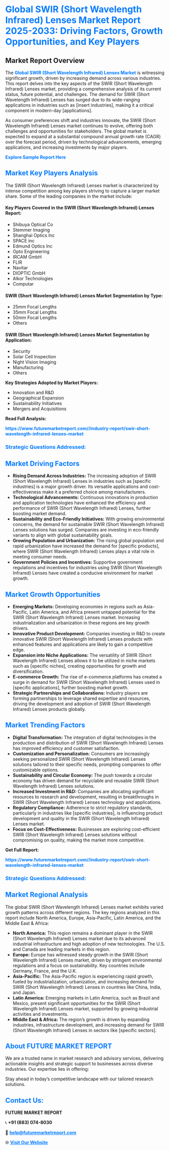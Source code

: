 <h1 style="color: #007BFF;">Global SWIR (Short Wavelength Infrared) Lenses Market Report 2025-2033: Driving Factors, Growth Opportunities, and Key Players</h1>

<section id="overview">
<h2>Market Report Overview</h2>
<p>The <a href="https://www.futuremarketreport.com//industry-report/swir-short-wavelength-infrared-lenses-market" style="color: #007BFF; text-decoration: none;"><strong>Global SWIR (Short Wavelength Infrared) Lenses Market</strong></a> is witnessing significant growth, driven by increasing demand across various industries. This report delves into the key aspects of the SWIR (Short Wavelength Infrared) Lenses market, providing a comprehensive analysis of its current status, future potential, and challenges. The demand for SWIR (Short Wavelength Infrared) Lenses has surged due to its wide-ranging applications in industries such as [insert industries], making it a critical component in modern-day [applications].</p>
<p>As consumer preferences shift and industries innovate, the SWIR (Short Wavelength Infrared) Lenses market continues to evolve, offering both challenges and opportunities for stakeholders. The global market is expected to expand at a substantial compound annual growth rate (CAGR) over the forecast period, driven by technological advancements, emerging applications, and increasing investments by major players.</p>
</section>

<section id="overview">
<p><a href="https://www.futuremarketreport.com//request-sample/reportId=82213" style="color: #007BFF; text-decoration: none;"><strong>Explore Sample Report Here</strong></a></p>
</section>

<section id="key-players">
<h2 style="color: #007BFF;">Market Key Players Analysis</h2>
<p>The SWIR (Short Wavelength Infrared) Lenses market is characterized by intense competition among key players striving to capture a larger market share. Some of the leading companies in the market include:</p>
<h4>Key Players Covered in the SWIR (Short Wavelength Infrared) Lenses Report:</h4>
<ul><li>Shibuya Optical Co</li><li>Stemmer Imaging</li><li>Shanghai Optics Inc</li><li>SPACE inc</li><li>Edmund Optics Inc</li><li>Opto Engineering</li><li>IRCAM GmbH</li><li>FLIR</li><li>Navitar</li><li>DIOPTIC GmbH</li><li>Alkor Technologies</li><li>Computar</li></ul>
<h4>SWIR (Short Wavelength Infrared) Lenses Market Segmentation by Type:</h4>
<ul><li>25mm Focal Lengths</li><li>35mm Focal Lengths</li><li>50mm Focal Lengths</li><li>Others</li></ul>

<h4>SWIR (Short Wavelength Infrared) Lenses Market Segmentation by Application:</h4>
<ul><li>Security</li><li>Solar Cell Inspection</li><li>Night Vision Imaging</li><li>Manufacturing</li><li>Others</li></ul>
<p><strong>Key Strategies Adopted by Market Players:</strong></p>
<ul>
<li>Innovation and R&D</li>
<li>Geographical Expansion</li>
<li>Sustainability Initiatives</li>
<li>Mergers and Acquisitions</li>
</ul>
</section>

<section>
<p><strong>Read Full Analysis: </strong></p><a href="https://www.futuremarketreport.com//industry-report/swir-short-wavelength-infrared-lenses-market" style="color: #007BFF; text-decoration: none;"><strong>https://www.futuremarketreport.com//industry-report/swir-short-wavelength-infrared-lenses-market</strong></a>
<h3 style="color: #007BFF;">Strategic Questions Addressed:</h3>
</section>

<section id="driving-factors">
<h2 style="color: #007BFF;">Market Driving Factors</h2>
<ul>
<li><strong>Rising Demand Across Industries:</strong> The increasing adoption of SWIR (Short Wavelength Infrared) Lenses in industries such as [specific industries] is a major growth driver. Its versatile applications and cost-effectiveness make it a preferred choice among manufacturers.</li>
<li><strong>Technological Advancements:</strong> Continuous innovations in production and application technologies have enhanced the efficiency and performance of SWIR (Short Wavelength Infrared) Lenses, further boosting market demand.</li>
<li><strong>Sustainability and Eco-Friendly Initiatives:</strong> With growing environmental concerns, the demand for sustainable SWIR (Short Wavelength Infrared) Lenses solutions has surged. Companies are investing in eco-friendly variants to align with global sustainability goals.</li>
<li><strong>Growing Population and Urbanization:</strong> The rising global population and rapid urbanization have increased the demand for [specific products], where SWIR (Short Wavelength Infrared) Lenses plays a vital role in meeting consumer needs.</li>
<li><strong>Government Policies and Incentives:</strong> Supportive government regulations and incentives for industries using SWIR (Short Wavelength Infrared) Lenses have created a conducive environment for market growth.</li>
</ul>
</section>

<section id="growth-opportunities">
<h2 style="color: #007BFF;">Market Growth Opportunities</h2>
<ul>
<li><strong>Emerging Markets:</strong> Developing economies in regions such as Asia-Pacific, Latin America, and Africa present untapped potential for the SWIR (Short Wavelength Infrared) Lenses market. Increasing industrialization and urbanization in these regions are key growth drivers.</li>
<li><strong>Innovative Product Development:</strong> Companies investing in R&D to create innovative SWIR (Short Wavelength Infrared) Lenses products with enhanced features and applications are likely to gain a competitive edge.</li>
<li><strong>Expansion into Niche Applications:</strong> The versatility of SWIR (Short Wavelength Infrared) Lenses allows it to be utilized in niche markets such as [specific niches], creating opportunities for growth and diversification.</li>
<li><strong>E-commerce Growth:</strong> The rise of e-commerce platforms has created a surge in demand for SWIR (Short Wavelength Infrared) Lenses used in [specific applications], further boosting market growth.</li>
<li><strong>Strategic Partnerships and Collaborations:</strong> Industry players are forming partnerships to leverage shared expertise and resources, driving the development and adoption of SWIR (Short Wavelength Infrared) Lenses products globally.</li>
</ul>
</section>

<section id="trending-factors">
<h2 style="color: #007BFF;">Market Trending Factors</h2>
<ul>
<li><strong>Digital Transformation:</strong> The integration of digital technologies in the production and distribution of SWIR (Short Wavelength Infrared) Lenses has improved efficiency and customer satisfaction.</li>
<li><strong>Customization and Personalization:</strong> Consumers are increasingly seeking personalized SWIR (Short Wavelength Infrared) Lenses solutions tailored to their specific needs, prompting companies to offer customizable options.</li>
<li><strong>Sustainability and Circular Economy:</strong> The push towards a circular economy has driven demand for recyclable and reusable SWIR (Short Wavelength Infrared) Lenses solutions.</li>
<li><strong>Increased Investment in R&D:</strong> Companies are allocating significant resources to research and development, resulting in breakthroughs in SWIR (Short Wavelength Infrared) Lenses technology and applications.</li>
<li><strong>Regulatory Compliance:</strong> Adherence to strict regulatory standards, particularly in industries like [specific industries], is influencing product development and quality in the SWIR (Short Wavelength Infrared) Lenses market.</li>
<li><strong>Focus on Cost-Effectiveness:</strong> Businesses are exploring cost-efficient SWIR (Short Wavelength Infrared) Lenses solutions without compromising on quality, making the market more competitive.</li>
</ul>
</section>

<section>
<p><strong>Get Full Report: </strong></p><a href="https://www.futuremarketreport.com//industry-report/swir-short-wavelength-infrared-lenses-market" style="color: #007BFF; text-decoration: none;"><strong>https://www.futuremarketreport.com//industry-report/swir-short-wavelength-infrared-lenses-market</strong></a>
<h3 style="color: #007BFF;">Strategic Questions Addressed:</h3>
</section>


<section id="regional-analysis">
<h2 style="color: #007BFF;">Market Regional Analysis</h2>
<p>The global SWIR (Short Wavelength Infrared) Lenses market exhibits varied growth patterns across different regions. The key regions analyzed in this report include North America, Europe, Asia-Pacific, Latin America, and the Middle East & Africa:</p>
<ul>
<li><strong>North America:</strong> This region remains a dominant player in the SWIR (Short Wavelength Infrared) Lenses market due to its advanced industrial infrastructure and high adoption of new technologies. The U.S. and Canada are leading markets in this region.</li>
<li><strong>Europe:</strong> Europe has witnessed steady growth in the SWIR (Short Wavelength Infrared) Lenses market, driven by stringent environmental regulations and a focus on sustainability. Key countries include Germany, France, and the U.K.</li>
<li><strong>Asia-Pacific:</strong> The Asia-Pacific region is experiencing rapid growth, fueled by industrialization, urbanization, and increasing demand for SWIR (Short Wavelength Infrared) Lenses in countries like China, India, and Japan.</li>
<li><strong>Latin America:</strong> Emerging markets in Latin America, such as Brazil and Mexico, present significant opportunities for the SWIR (Short Wavelength Infrared) Lenses market, supported by growing industrial activities and investments.</li>
<li><strong>Middle East & Africa:</strong> The region’s growth is driven by expanding industries, infrastructure development, and increasing demand for SWIR (Short Wavelength Infrared) Lenses in sectors like [specific sectors].</li>
</ul>
</section>

<footer>
<h2 style="color: #007BFF;">About FUTURE MARKET REPORT</h2>
<p>We are a trusted name in market research and advisory services, delivering actionable insights and strategic support to businesses across diverse industries. Our expertise lies in offering:</p>

<p>Stay ahead in today’s competitive landscape with our tailored research solutions.</p>

<h2 style="color: #007BFF;">Contact Us:</h2>
<p><strong>FUTURE MARKET REPORT</strong></p>
<p>📞 <strong>+91 (883) 074-8030</strong></p>
<p>📧 <strong><a href="mailto:help@futuremarketreport.com" style="color: #007BFF;">help@futuremarketreport.com</a></strong></p>
<p>🌐 <strong><a href="https://www.futuremarketreport.com/" style="color: #007BFF;">Visit Our Website</a></strong></p>
</footer>